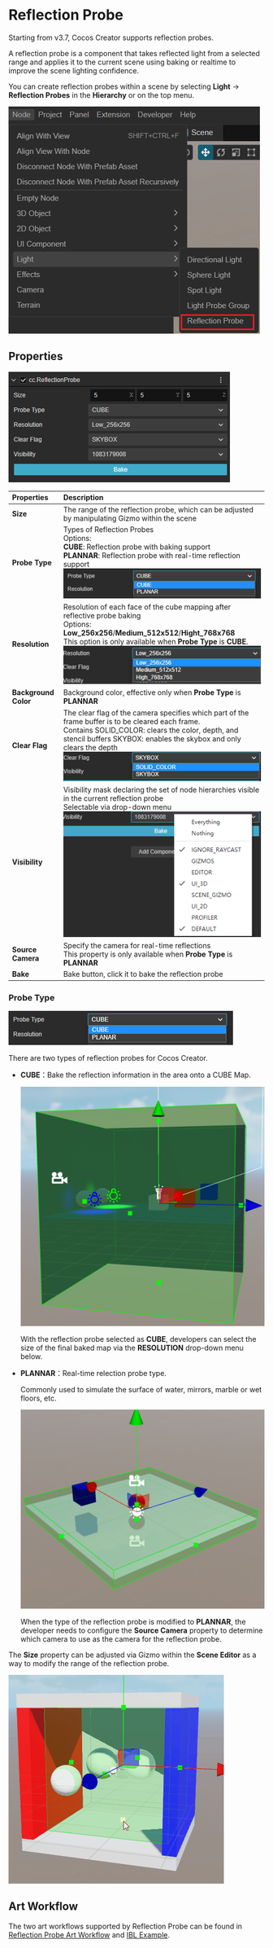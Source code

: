 # Reflection Probe

Starting from v3.7, Cocos Creator supports reflection probes.

A reflection probe is a component that takes reflected light from a selected range and applies it to the current scene using baking or realtime to improve the scene lighting confidence.

You can create reflection probes within a scene by selecting **Light** -> **Reflection Probes** in the **Hierarchy** or on the top menu.

![add-component](reflection-probe/add-reflect-probe.png)

## Properties

![property](reflection-probe/property.png)

| Properties | Description |
| :-- | :-- |
| **Size** | The range of the reflection probe, which can be adjusted by manipulating Gizmo within the scene |
| **Probe Type** | Types of Reflection Probes <br> Options:<br> **CUBE**: Reflection probe with baking support <br> **PLANNAR**: Reflection probe with real-time reflection support <br> ![probe-type](reflection-probe/probe-type.png)|
| **Resolution** | Resolution of each face of the cube mapping after reflective probe baking <br> Options: **Low_256x256**/**Medium_512x512**/**Hight_768x768** <br> This option is only available when **Probe Type** is **CUBE**. <br> ![resolution](reflection-probe/resolution.png)|
| **Background Color** | Background color, effective only when **Probe Type** is **PLANNAR** |
| **Clear Flag** | The clear flag of the camera specifies which part of the frame buffer is to be cleared each frame. <br> Contains SOLID_COLOR: clears the color, depth, and stencil buffers SKYBOX: enables the skybox and only clears the depth  <br> ![clear-flag](reflection-probe/clear-flag.png)|
| **Visibility** | Visibility mask declaring the set of node hierarchies visible in the current reflection probe <br> Selectable via drop-down menu <br> ![visibility](reflection-probe/visibility.png)|
| **Source Camera** | Specify the camera for real-time reflections <br> This property is only available when **Probe Type** is **PLANNAR** |
| **Bake** | Bake button, click it to bake the reflection probe

### Probe Type

![probe-type](reflection-probe/probe-type.png)

There are two types of reflection probes for Cocos Creator.

- **CUBE**：Bake the reflection information in the area onto a CUBE Map.

    ![cube](reflection-probe/cube.png)

   With the reflection probe selected as **CUBE**, developers can select the size of the final baked map via the **RESOLUTION** drop-down menu below.

- **PLANNAR**：Real-time relection probe type.

    Commonly used to simulate the surface of water, mirrors, marble or wet floors, etc.

    ![plannar](reflection-probe/plannar.png)

   When the type of the reflection probe is modified to **PLANNAR**, the developer needs to configure the **Source Camera** property to determine which camera to use as the camera for the reflection probe.

The **Size** property can be adjusted via Gizmo within the **Scene Editor** as a way to modify the range of the reflection probe.

![edit](reflection-probe/edit-area-box.gif)

## Art Workflow

The two art workflows supported by Reflection Probe can be found in [Reflection Probe Art Workflow](./reflection-art-workflow.md) and [IBL Example](example.md).
